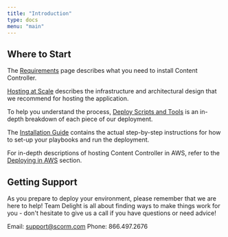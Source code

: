 ```yaml
---
title: "Introduction"
type: docs
menu: "main"
---
```


## Where to Start

The [Requirements](/self-hosting/requirements) page describes what you need to install Content Controller.

[Hosting at Scale](/self-hosting/infrastructure) describes the infrastructure and architectural design that we recommend for hosting the application.

To help you understand the process, [Deploy Scripts and Tools](/self-hosting/deploy-tools) is an in-depth breakdown of each piece of our deployment.

The [Installation Guide](/self-hosting/quick-start) contains the actual step-by-step instructions for how to set-up your playbooks and run the deployment.

For in-depth descriptions of hosting Content Controller in AWS, refer to the [Deploying in AWS](/self-hosting/aws/aws) section.

## Getting Support

As you prepare to deploy your environment, please remember that we are here to help! Team Delight is all about finding ways to make things work for you - don't hesitate to give us a call if you have questions or need advice!

Email: support@scorm.com Phone: 866.497.2676
